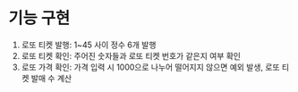 # 기능 구현

1. 로또 티켓 발행: 1~45 사이 정수 6개 발행
2. 로또 티켓 확인: 주어진 숫자들과 로또 티켓 번호가 같은지 여부 확인
3. 로또 가격 확인: 가격 입력 시 1000으로 나누어 떨어지지 않으면 예외 발생, 로또 티켓 발매 수 계산